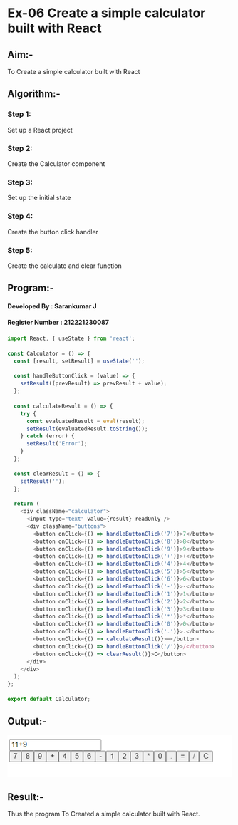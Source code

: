 # Ex-06 Create a simple calculator built with React
## Aim:-
To Create a simple calculator built with React
## Algorithm:-
### Step 1: 
Set up a React project
### Step 2: 
Create the Calculator component
### Step 3: 
Set up the initial state
### Step 4: 
Create the button click handler
### Step 5:
Create the calculate and clear function
## Program:-
#### Developed By : Sarankumar J
#### Register Number : 212221230087
```js
import React, { useState } from 'react';

const Calculator = () => {
  const [result, setResult] = useState('');

  const handleButtonClick = (value) => {
    setResult((prevResult) => prevResult + value);
  };

  const calculateResult = () => {
    try {
      const evaluatedResult = eval(result);
      setResult(evaluatedResult.toString());
    } catch (error) {
      setResult('Error');
    }
  };

  const clearResult = () => {
    setResult('');
  };

  return (
    <div className="calculator">
      <input type="text" value={result} readOnly />
      <div className="buttons">
        <button onClick={() => handleButtonClick('7')}>7</button>
        <button onClick={() => handleButtonClick('8')}>8</button>
        <button onClick={() => handleButtonClick('9')}>9</button>
        <button onClick={() => handleButtonClick('+')}>+</button>
        <button onClick={() => handleButtonClick('4')}>4</button>
        <button onClick={() => handleButtonClick('5')}>5</button>
        <button onClick={() => handleButtonClick('6')}>6</button>
        <button onClick={() => handleButtonClick('-')}>-</button>
        <button onClick={() => handleButtonClick('1')}>1</button>
        <button onClick={() => handleButtonClick('2')}>2</button>
        <button onClick={() => handleButtonClick('3')}>3</button>
        <button onClick={() => handleButtonClick('*')}>*</button>
        <button onClick={() => handleButtonClick('0')}>0</button>
        <button onClick={() => handleButtonClick('.')}>.</button>
        <button onClick={() => calculateResult()}>=</button>
        <button onClick={() => handleButtonClick('/')}>/</button>
        <button onClick={() => clearResult()}>C</button>
      </div>
    </div>
  );
};

export default Calculator;

```
## Output:-
![git](./op.png)
## Result:-
Thus the program To Created a simple calculator built with React.
